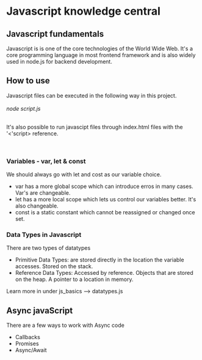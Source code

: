 <h1>Javascript knowledge central</h1>

<h2>Javascript fundamentals</h2>
Javascript is is one of the core technologies of the World Wide Web. It's a core programming language in most frontend framework and is also widely used in node.js for backend development. 

<h2>How to use</h2>
Javascript files can be executed in the following way in this project. <br><br>
<i>node script.js </i> <br><br>

It's also possible to run javascipt files through index.html files with the '<'script> reference. <br>

<br>
<h3> Variables - var, let & const </h3>

We should always go with let and cost as our variable choice. 

- var has a more global scope which can introduce erros in many cases. Var's are changeable.
- let has a more local scope which lets us control our variables better. It's also changeable.
- const is a static constant which cannot be reassigned or changed once set. 

<h3>Data Types in Javascript </h3>

There are two types of datatypes
- Primitive Data Types: are stored directly in the location the variable accesses. Stored on the stack. 
- Reference Data Types: Accessed by reference. Objects that are stored on the heap. A pointer to a location in memory. 

Learn more in under js_basics --> datatypes.js

<h2> Async javaScript </h2>

There are a few ways to work with Async code 
- Callbacks
- Promises
- Async/Await
